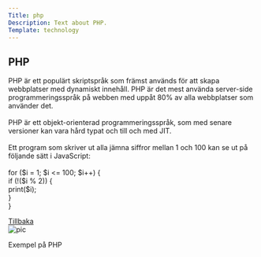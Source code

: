 ```yaml
---
Title: php
Description: Text about PHP.
Template: technology
---
```


<div class="flex-two">
    <h2>PHP</h2>
    <p>PHP är ett populärt skriptspråk som främst används för att skapa webbplatser med dynamiskt innehåll. PHP är det mest använda server-side programmeringsspråk på webben med uppåt 80% av alla webbplatser som använder det.<br><br>
    PHP är ett objekt-orienterad programmeringsspråk, som med senare versioner kan vara hård typat och till och med JIT.<br><br>
    Ett program som skriver ut alla jämna siffror mellan 1 och 100 kan se ut på följande sätt i JavaScript:<br><br>
    <?php<br>
    for ($i = 1; $i <= 100; $i++) {<br>
        if (!($i % 2)) {<br>
            print($i);<br>
        }<br>
    }<br>
    </p>
    <a href="%base_url%?/technology">Tillbaka</a></td>
</div>

<div class="flex-three">
    <img src="%assets_url%/img/php.png" alt="pic">
    <p>Exempel på PHP<p>
</div>
